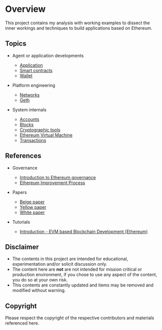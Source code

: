 # Overview

This project contains my analysis with working examples to dissect the inner workings and techniques to build applications based on Ethereum.

## Topics

* Agent or application developments
    * [Application](./apps/doc.md)
    * [Smart contracts](./smart/doc.md)
    * [Wallet](./wallets/doc.md)

* Platform engineering
    * [Networks](./network/doc.md)
    * [Geth](./geth/doc.md)

* System internals
    * [Accounts](./acct/doc.md)
    * [Blocks](./blocks/doc.md)
    * [Cryptographic tools](./crypto/doc.md)
    * [Ethereum Virtual Machine](./evm/doc.md)
    * [Transactions](./txn/doc.md)

## References

* Governance
    * [Introduction to Ethereum governance](https://arvanaghi.com/blog/explaining-the-genesis-block-in-ethereum/)
    * [Ethereum Improvement Process](https://eips.ethereum.org/all)

* Papers
    * [Beige paper](https://github.com/chronaeon/beigepaper/blob/master/beigepaper.pdf)
    * [Yellow paper](https://ethereum.github.io/yellowpaper/paper.pdf)
    * [White paper](https://ethereum.org/en/whitepaper/)

* Tutorials
    * [Introduction - EVM based Blockchain Development (Ethereum)](https://www.youtube.com/watch?v=XTbd5w0AXc4&list=PLvfQp12V0hS1LmcDq23mdocEaMVHtp_IK)

## Disclaimer

* The contents in this project are intended for educational, experimentation and/or solicit discussion only.
* The content here are **not** are not intended for mission critical or production environment, if you chose to use any aspect of the content, you do so at your own risk.
* This contents are constantly updated and items may be removed and modified without warning.

## Copyright

Please respect the copyright of the respective contributors and materials referenced here.